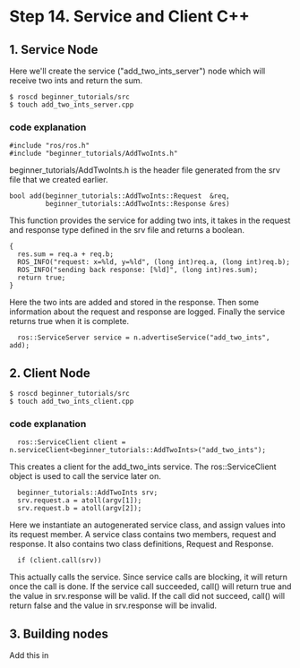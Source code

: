 # Step 14. Service and Client C++

## 1. Service Node
Here we'll create the service ("add_two_ints_server") node which will receive two ints and return the sum. 
```
$ roscd beginner_tutorials/src
$ touch add_two_ints_server.cpp
```

### code explanation

```
#include "ros/ros.h"
#include "beginner_tutorials/AddTwoInts.h"
```
beginner_tutorials/AddTwoInts.h is the header file generated from the srv file that we created earlier. 
```
bool add(beginner_tutorials::AddTwoInts::Request  &req,
         beginner_tutorials::AddTwoInts::Response &res)
```
This function provides the service for adding two ints, it takes in the request and response type defined in the srv file and returns a boolean. 
```
{
  res.sum = req.a + req.b;
  ROS_INFO("request: x=%ld, y=%ld", (long int)req.a, (long int)req.b);
  ROS_INFO("sending back response: [%ld]", (long int)res.sum);
  return true;
}
```
Here the two ints are added and stored in the response. Then some information about the request and response are logged. Finally the service returns true when it is complete. 
```
  ros::ServiceServer service = n.advertiseService("add_two_ints", add);
```

## 2. Client Node
```
$ roscd beginner_tutorials/src
$ touch add_two_ints_client.cpp
```

### code explanation
```
  ros::ServiceClient client = n.serviceClient<beginner_tutorials::AddTwoInts>("add_two_ints");
```

This creates a client for the add_two_ints service. The ros::ServiceClient object is used to call the service later on. 

```
  beginner_tutorials::AddTwoInts srv;
  srv.request.a = atoll(argv[1]);
  srv.request.b = atoll(argv[2]);
```
Here we instantiate an autogenerated service class, and assign values into its request member. A service class contains two members, request and response. It also contains two class definitions, Request and Response. 
```
  if (client.call(srv))
```
This actually calls the service. Since service calls are blocking, it will return once the call is done. If the service call succeeded, call() will return true and the value in srv.response will be valid. If the call did not succeed, call() will return false and the value in srv.response will be invalid. 

## 3. Building nodes
Add this in